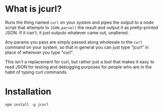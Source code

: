 # What is jcurl?

Runs the thing named `curl` on your system and pipes the output to a node script that attempts to `JSON.parse()` the result and output it as pretty-printed JSON. If it can't, it just outputs whatever came out, unaltered.

Any params you pass are simply passed along wholesale to the `curl` command on your system, so that in general you can just type "jcurl" in place of wherever you type "curl".

This isn't a replacement for curl, but rather just a tool that makes it easy to read JSON for testing and debugging purposes for people who are in the habit of typing curl commands.

# Installation

    npm install -g jcurl
